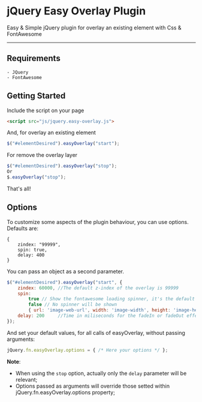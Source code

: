 jQuery Easy Overlay Plugin
=====================

Easy & Simple jQuery plugin for overlay an existing element with Css & FontAwesome

----------

Requirements
---------
	- JQuery
	- FontAwesome

Getting Started
---------

Include the script on your page

```html
<script src="js/jquery.easy-overlay.js">
```

And, for overlay an existing element
```javascript
$("#elementDesired").easyOverlay("start");
```

For remove the overlay layer
```javascript
$("#elementDesired").easyOverlay("stop");
Or
$.easyOverlay("stop");
```

That's all!

Options
---------

To customize some aspects of the plugin behaviour, you can use options. Defaults are:
```
{
	zindex: "99999",
	spin: true,
	delay: 400
}
```

You can pass an object as a second parameter.

```javascript
$("#elementDesired").easyOverlay("start", {
	zindex: 60000, //The default z-index of the overlay is 99999
	spin:
		true // Show the fontawesome loading spinner, it's the default behaviour
		false // No spinner will be shown
		{ url: 'image-web-url', width: 'image-width', height: 'image-height' } // A custom spinner, with an image from a url; sizes can be specified with units or percentages
	delay: 200     //Time in miliseconds for the fadeIn or fadeOut effects of the overlay.
});
```
And set your default values, for all calls of easyOverlay, without passing arguments:
```javascript
jQuery.fn.easyOverlay.options = { /* Here your options */ };
```

**Note**:
  * When using the `stop` option, actually only the `delay` parameter will be relevant;
  * Options passed as arguments will override those setted within jQuery.fn.easyOverlay.options property;

